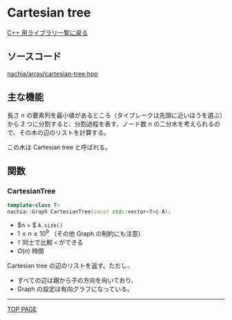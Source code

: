 # Cartesian tree

[C++ 用ライブラリ一覧に戻る](../index.md)

## ソースコード

[nachia/array/cartesian-tree.hpp](https://github.com/NachiaVivias/cp-library/blob/main/Cpp/Include/nachia/array/cartesian-tree.hpp)

## 主な機能

長さ $n$ の要素列を最小値があるところ（タイブレークは先頭に近いほうを選ぶ）から 2 つに分割すると、分割過程を表す、ノード数 $n$ の二分木を考えられるので、その木の辺のリストを計算する。

この木は Cartesian tree と呼ばれる。

## 関数

### CartesianTree

```c++
template<class T>
nachia::Graph CartesianTree(const std::vector<T>& A);
```

- $n = $ `A.size()`
- $1 \leq n \leq 10^9$ （その他 Graph の制約にも注意）
- `T` 同士で比較 `<` ができる
- $O(n)$ 時間

Cartesian tree の辺のリストを返す。ただし、

- すべての辺は親から子の方向を向いており、
- Graph の設定は有向グラフになっている。

---

[TOP PAGE](https://nachiavivias.github.io/cp-library/)


<script type="text/x-mathjax-config">MathJax.Hub.Config({tex2jax:{inlineMath:[['\$','\$']],processEscapes:true},CommonHTML: {matchFontHeight:false}});</script>
<script type="text/javascript" async src="https://cdnjs.cloudflare.com/ajax/libs/mathjax/2.7.1/MathJax.js?config=TeX-MML-AM_CHTML"></script>
